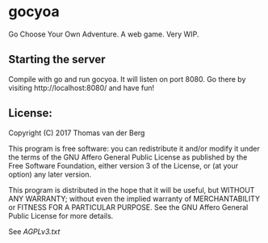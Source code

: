 gocyoa
================

Go Choose Your Own Adventure. A web game. Very WIP.

Starting the server
-----------------

Compile with go and run gocyoa. It will listen on port 8080. Go there by visiting http://localhost:8080/ and have fun!

License:
--------

Copyright (C) 2017  Thomas van der Berg

This program is free software: you can redistribute it and/or modify
it under the terms of the GNU Affero General Public License as
published by the Free Software Foundation, either version 3 of the
License, or (at your option) any later version.

This program is distributed in the hope that it will be useful,
but WITHOUT ANY WARRANTY; without even the implied warranty of
MERCHANTABILITY or FITNESS FOR A PARTICULAR PURPOSE.  See the
GNU Affero General Public License for more details.

See _AGPLv3.txt_
